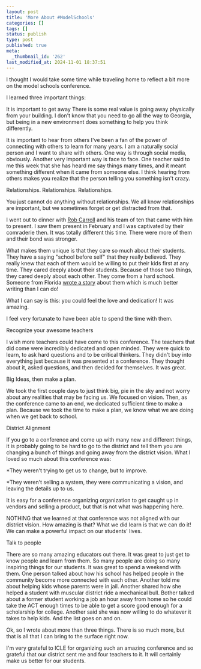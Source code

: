 ```yaml
---
layout: post
title: 'More About #ModelSchools'
categories: []
tags: []
status: publish
type: post
published: true
meta:
  _thumbnail_id: '262'
last_modified_at: 2024-11-01 18:37:51
---
```


I thought I would take some time while traveling home to reflect a bit more on the model schools conference.


I learned three important things:


It is important to get away
There is some real value is going away physically from your building. I don't know that you need to go all the way to Georgia, but being in a new environment does something to help you think differently.


It is important to hear from others
I've been a fan of the power of connecting with others to learn for many years. I am a naturally social person and I want to share with others. One way is through social media, obviously. Another very important way is face to face. One teacher said to me this week that she has heard me say things many times, and it meant something different when it came from someone else. I think hearing from others makes you realize that the person telling you something isn't crazy.


Relationships. Relationships. Relationships.


You just cannot do anything without relationships. We all know relationships are important, but we sometimes forget or get distracted from that.


I went out to dinner with 
[Rob Carroll](http://twitter.com/1199rob) and his team of ten that came with him to present. I saw them present in February and I was captivated by their comraderie then. It was totally different this time. There were more of them and their bond was stronger.


What makes them unique is that they care so much about their students. They have a saying "school before self" that they really believed. They really knew that each of them would be willing to put their kids first at any time. They cared deeply about their students. Because of those two things, they cared deeply about each other. They come from a hard school. Someone from Florida 
[wrote a story](http://pensacolatoday.com/2015/07/poverty-is-no-excuse-for-failure-at-south-heights/) about them which is much better writing than I can do!


What I can say is this: you could feel the love and dedication! It was amazing.


I feel very fortunate to have been able to spend the time with them.


Recognize your awesome teachers


I wish more teachers could have come to this conference. The teachers that did come were incredibly dedicated and open minded. They were quick to learn, to ask hard questions and to be critical thinkers. They didn't buy into everything just because it was presented at a conference. They thought about it, asked questions, and then decided for themselves. It was great.


Big Ideas, then make a plan.


We took the first couple days to just think big, pie in the sky and not worry about any realities that may be facing us. We focused on vision. Then, as the conference came to an end, we dedicated sufficient time to make a plan. Because we took the time to make a plan, we know what we are doing when we get back to school.


District Alignment


If you go to a conference and come up with many new and different things, it is probably going to be hard to go to the district and tell them you are changing a bunch of things and going away from the district vision. What I loved so much about this conference was:


*They weren't trying to get us to change, but to improve.


*They weren't selling a system, they were communicating a vision, and leaving the details up to us.


It is easy for a conference organizing organization to get caught up in vendors and selling a product, but that is not what was happening here.


NOTHING that we learned at that conference was not aligned with our district vision. How amazing is that? What we did learn is that we can do it! We can make a powerful impact on our students' lives.


Talk to people


There are so many amazing educators out there. It was great to just get to know people and learn from them. So many people are doing so many inspiring things for our students. It was great to spend a weekend with them. One person talked about how his school has helped people in the community become more connected with each other. Another told me about helping kids whose parents were in jail. Another shared how she helped a student with muscular district ride a mechanical bull. Bother talked about a former student working a job an hour away from home so he could take the ACT enough times to be able to get a score good enough for a scholarship for college. Another said she was now willing to do whatever it takes to help kids. And the list goes on and on.


Ok, so I wrote about more than three things.  There is so much more, but that is all that I can bring to the surface right now.


I'm very grateful to ICLE for organizing such an amazing conference and so grateful that our district sent me and four teachers to it. It will certainly make us better for our students.
